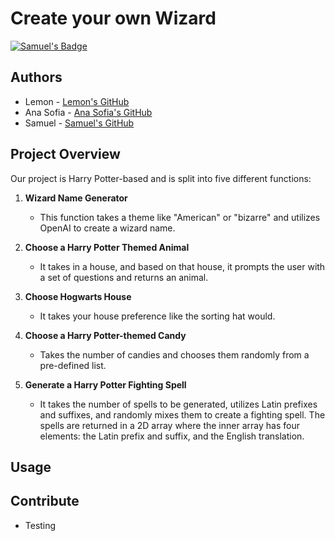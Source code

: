 # Create your own Wizard

[![Samuel's Badge](https://github.com/software-students-fall2023/3-python-package-exercise-loki/actions/workflows/main.yml/badge.svg?branch=main)](https://github.com/software-students-fall2023/3-python-package-exercise-loki/actions/workflows/main.yml)


## Authors

- Lemon - [Lemon's GitHub](https://github.com/Lefie)
- Ana Sofia - [Ana Sofia's GitHub](https://github.com/anaspacheco)
- Samuel - [Samuel's GitHub](https://github.com/SamuelShally)

## Project Overview

Our project is Harry Potter-based and is split into five different functions:

1. **Wizard Name Generator**
   - This function takes a theme like "American" or "bizarre" and utilizes OpenAI to create a wizard name.

2. **Choose a Harry Potter Themed Animal**
   - It takes in a house, and based on that house, it prompts the user with a set of questions and returns an animal.

3. **Choose Hogwarts House**
   - It takes your house preference like the sorting hat would.

4. **Choose a Harry Potter-themed Candy**
   - Takes the number of candies and chooses them randomly from a pre-defined list.

5. **Generate a Harry Potter Fighting Spell**
   - It takes the number of spells to be generated, utilizes Latin prefixes and suffixes, and randomly mixes them to create a fighting spell. The spells are returned in a 2D array where the inner array has four elements: the Latin prefix and suffix, and the English translation.

## Usage

## Contribute 

- Testing 

